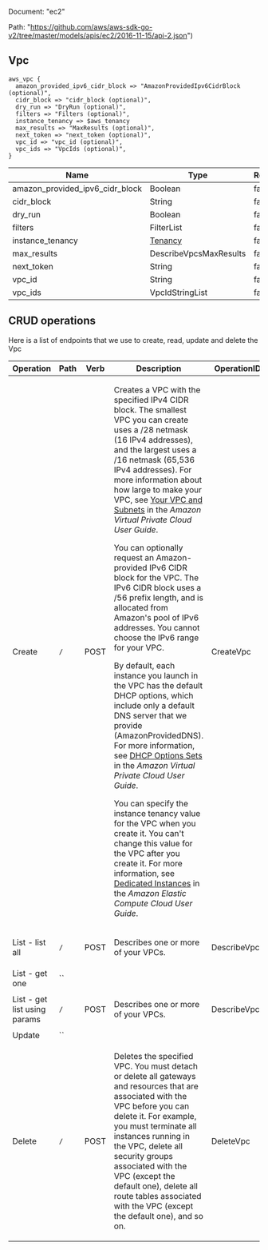 Document: "ec2"


Path: "https://github.com/aws/aws-sdk-go-v2/tree/master/models/apis/ec2/2016-11-15/api-2.json")

## Vpc



```puppet
aws_vpc {
  amazon_provided_ipv6_cidr_block => "AmazonProvidedIpv6CidrBlock (optional)",
  cidr_block => "cidr_block (optional)",
  dry_run => "DryRun (optional)",
  filters => "Filters (optional)",
  instance_tenancy => $aws_tenancy
  max_results => "MaxResults (optional)",
  next_token => "next_token (optional)",
  vpc_id => "vpc_id (optional)",
  vpc_ids => "VpcIds (optional)",
}
```

| Name        | Type           | Required       |
| ------------- | ------------- | ------------- |
|amazon_provided_ipv6_cidr_block | Boolean | false |
|cidr_block | String | false |
|dry_run | Boolean | false |
|filters | FilterList | false |
|instance_tenancy | [Tenancy](https://docs.aws.amazon.com/sdk-for-ruby/v3/api/) | false |
|max_results | DescribeVpcsMaxResults | false |
|next_token | String | false |
|vpc_id | String | false |
|vpc_ids | VpcIdStringList | false |



## CRUD operations

Here is a list of endpoints that we use to create, read, update and delete the Vpc

| Operation | Path | Verb | Description | OperationID |
| ------------- | ------------- | ------------- | ------------- | ------------- |
|Create|`/`|POST|<p>Creates a VPC with the specified IPv4 CIDR block. The smallest VPC you can create uses a /28 netmask (16 IPv4 addresses), and the largest uses a /16 netmask (65,536 IPv4 addresses). For more information about how large to make your VPC, see <a href="https://docs.aws.amazon.com/AmazonVPC/latest/UserGuide/VPC_Subnets.html">Your VPC and Subnets</a> in the <i>Amazon Virtual Private Cloud User Guide</i>.</p> <p>You can optionally request an Amazon-provided IPv6 CIDR block for the VPC. The IPv6 CIDR block uses a /56 prefix length, and is allocated from Amazon's pool of IPv6 addresses. You cannot choose the IPv6 range for your VPC.</p> <p>By default, each instance you launch in the VPC has the default DHCP options, which include only a default DNS server that we provide (AmazonProvidedDNS). For more information, see <a href="https://docs.aws.amazon.com/AmazonVPC/latest/UserGuide/VPC_DHCP_Options.html">DHCP Options Sets</a> in the <i>Amazon Virtual Private Cloud User Guide</i>.</p> <p>You can specify the instance tenancy value for the VPC when you create it. You can't change this value for the VPC after you create it. For more information, see <a href="https://docs.aws.amazon.com/AWSEC2/latest/UserGuide/dedicated-instance.html">Dedicated Instances</a> in the <i>Amazon Elastic Compute Cloud User Guide</i>.</p>|CreateVpc|
|List - list all|`/`|POST|<p>Describes one or more of your VPCs.</p>|DescribeVpcs|
|List - get one|``||||
|List - get list using params|`/`|POST|<p>Describes one or more of your VPCs.</p>|DescribeVpcs|
|Update|``||||
|Delete|`/`|POST|<p>Deletes the specified VPC. You must detach or delete all gateways and resources that are associated with the VPC before you can delete it. For example, you must terminate all instances running in the VPC, delete all security groups associated with the VPC (except the default one), delete all route tables associated with the VPC (except the default one), and so on.</p>|DeleteVpc|
